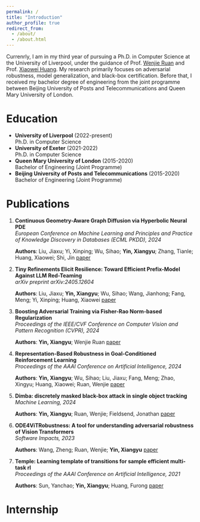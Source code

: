 ```yaml
---
permalink: /
title: "Introduction"
author_profile: true
redirect_from: 
  - /about/
  - /about.html
---
```

Currenrly, I am in my third year of pursuing a Ph.D. in Computer Science at the University of Liverpool, under the guidance of Prof. [Wenjie Ruan](https://wenjieruan.com/) and Prof. [Xiaowei Huang](https://cgi.csc.liv.ac.uk/~xiaowei/). My research primarily focuses on adversarial robustness, model generalization, and black-box certification. Before that, I received my bachelor degree of engineering from the joint programme between Beijing University of Posts and Telecommunications and Queen Mary University of London. 

Education
======
- **University of Liverpool** (2022-present)  
  Ph.D. in Computer Science
- **University of Exeter** (2021-2022)  
  Ph.D. in Computer Science
- **Queen Mary University of London** (2015-2020)  
  Bachelor of Engineering (Joint Programme)
- **Beijing University of Posts and Telecommunications** (2015-2020)  
  Bachelor of Engineering (Joint Programme)

Publications
======
1. **Continuous Geometry-Aware Graph Diffusion via Hyperbolic Neural PDE**  
   *European Conference on Machine Learning and Principles and Practice of Knowledge Discovery in Databases (ECML PKDD), 2024*
   
   **Authors**: Liu, Jiaxu; Yi, Xinping; Wu, Sihao; **Yin, Xiangyu**; Zhang, Tianle; Huang, Xiaowei; Shi, Jin [paper](https://arxiv.org/pdf/2406.01282)

1. **Tiny Refinements Elicit Resilience: Toward Efficient Prefix-Model Against LLM Red-Teaming**  
   *arXiv preprint arXiv:2405.12604*
   
   **Authors**: Liu, Jiaxu; **Yin, Xiangyu**; Wu, Sihao; Wang, Jianhong; Fang, Meng; Yi, Xinping; Huang, Xiaowei [paper](https://arxiv.org/pdf/2405.12604)

1. **Boosting Adversarial Training via Fisher-Rao Norm-based Regularization**  
   *Proceedings of the IEEE/CVF Conference on Computer Vision and Pattern Recognition (CVPR), 2024*
   
   **Authors**: **Yin, Xiangyu**; Wenjie Ruan [paper](https://openaccess.thecvf.com/content/CVPR2024/papers/Yin_Boosting_Adversarial_Training_via_Fisher-Rao_Norm-based_Regularization_CVPR_2024_paper.pdf)

1. **Representation-Based Robustness in Goal-Conditioned Reinforcement Learning**  
   *Proceedings of the AAAI Conference on Artificial Intelligence, 2024*

   **Authors**: **Yin, Xiangyu**; Wu, Sihao; Liu, Jiaxu; Fang, Meng; Zhao, Xingyu; Huang, Xiaowei; Ruan, Wenjie [paper](https://ojs.aaai.org/index.php/AAAI/article/view/30176)

1. **Dimba: discretely masked black-box attack in single object tracking**  
   *Machine Learning, 2024*
   
   **Authors**: **Yin, Xiangyu**; Ruan, Wenjie; Fieldsend, Jonathan [paper](https://openreview.net/pdf?id=XO4tvoyQd4_)

1. **ODE4ViTRobustness: A tool for understanding adversarial robustness of Vision Transformers**  
   *Software Impacts, 2023*

   **Authors**: Wang, Zheng; Ruan, Wenjie; **Yin, Xiangyu** [paper](https://scholar.archive.org/work/larbob4eh5e4bmu4wc7zrixbna/access/wayback/https://www.softwareimpacts.com/article/S2665-9638(22)00133-6/pdf)

1. **Temple: Learning template of transitions for sample efficient multi-task rl**  
   *Proceedings of the AAAI Conference on Artificial Intelligence, 2021*
   
   **Authors**: Sun, Yanchao; **Yin, Xiangyu**; Huang, Furong [paper](https://openreview.net/pdf?id=ZCY1mVtc0f)



Internship
======

